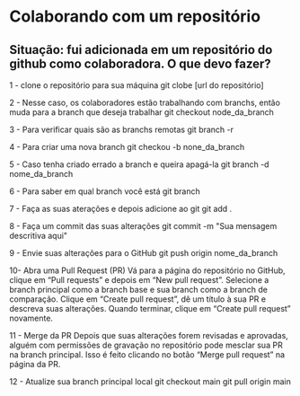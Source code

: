 # Colaborando com um repositório

## Situação: fui adicionada em um repositório do github como colaboradora. O que devo fazer?

1 - clone o repositório para sua máquina
git clobe [url do repositório]

2 - Nesse caso, os colaboradores estão trabalhando com branchs, então muda para a branch que deseja trabalhar
git checkout node_da_branch

3 - Para verificar quais são as branchs remotas
git branch -r

4 - Para criar uma nova branch
git checkou -b none_da_branch

5 - Caso tenha criado errado a branch e queira apagá-la
git branch -d nome_da_branch

6 - Para saber em qual branch você está
git branch

7 - Faça as suas aterações e depois adicione ao git
git add .

8 - Faça um commit das suas alterações
git commit -m "Sua mensagem descritiva aqui"

9 - Envie suas alterações para o GitHub
git push origin nome_da_branch

10- Abra uma Pull Request (PR)
Vá para a página do repositório no GitHub, clique em “Pull requests” e depois em “New pull request”. Selecione a branch principal como a branch base e sua branch como a branch de comparação. Clique em “Create pull request”, dê um título à sua PR e descreva suas alterações. Quando terminar, clique em “Create pull request” novamente.

11 - Merge da PR
Depois que suas alterações forem revisadas e aprovadas, alguém com permissões de gravação no repositório pode mesclar sua PR na branch principal. Isso é feito clicando no botão “Merge pull request” na página da PR.

12 - Atualize sua branch principal local
git checkout main
git pull origin main

